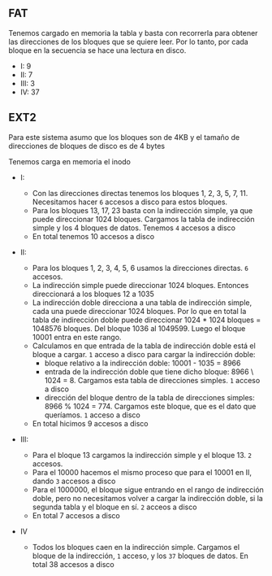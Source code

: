 ## FAT

Tenemos cargado en memoria la tabla y basta con recorrerla para obtener las direcciones de los bloques que se quiere leer. Por lo tanto, por cada bloque en la secuencia se hace una lectura en disco.  

- I: 9
- II: 7
- III: 3
- IV: 37

## EXT2
Para este sistema asumo que los bloques son de 4KB y el tamaño de direcciones de bloques de disco es de 4 bytes

Tenemos carga en memoria el inodo 

- I:
    - Con las direcciones directas tenemos los bloques 1, 2, 3, 5, 7, 11. Necesitamos hacer `6` accesos a disco para estos bloques.
    - Para los bloques 13, 17, 23 basta con la indirección simple, ya que puede direccionar 1024 bloques. Cargamos la tabla de indirección simple y los 4 bloques de datos. Tenemos `4` accesos a disco
    - En total tenemos 10 accesos a disco

- II:
    - Para los bloques 1, 2, 3, 4, 5, 6 usamos la direcciones directas. `6` accesos.
    - La indirección simple puede direccionar 1024 bloques. Entonces direccionará a los bloques 12 a 1035
    - La indirección doble direcciona a una tabla de indirección simple, cada una puede direccionar 1024 bloques. Por lo que en total la tabla de indirección doble puede direccionar 1024 * 1024 bloques = 1048576 bloques. Del bloque 1036 al 1049599. Luego el bloque 10001 entra en este rango.
    - Calculamos en que entrada de la tabla de indirección doble está el bloque a cargar. `1` acceso a disco para cargar la indirección doble: 
        - bloque relativo a la indirección doble: 10001 - 1035 = 8966
        - entrada de la indirección doble que tiene dicho bloque: 8966 \ 1024 = 8. Cargamos esta tabla de direcciones simples. `1` acceso a disco
        - dirección del bloque dentro de la tabla de direcciones simples: 8966 % 1024 = 774. Cargamos este bloque, que es el dato que queríamos. `1` acceso a disco
    - En total hicimos 9 accesos a disco

- III:
    - Para el bloque 13 cargamos la indirección simple y el bloque 13. `2` accesos.
    - Para el 10000 hacemos el mismo proceso que para el 10001 en II, dando `3` accesos a disco
    - Para el 1000000, el bloque sigue entrando en el rango de indirección doble, pero no necesitamos volver a cargar la indirección doble, si la segunda tabla y el bloque en sí. `2` acceos a disco
    - En total 7 accesos a disco

- IV
    - Todos los bloques caen en la indirección simple. Cargamos el bloque de la indirección, `1` acceso, y los `37` bloques de datos. En total 38 accesos a disco